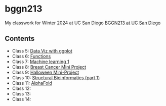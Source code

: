 # bggn213
My classwork for Winter 2024 at UC San Diego [BGGN213 at UC San Diego](https://bioboot.github.io/bggn213_W24/)

## Contents

- Class 5: [Data Viz with ggplot](https://github.com/AigerimKuanbay/bggn213/blob/main/class05/class05.md)
- Class 6: [Functions](https://github.com/AigerimKuanbay/bggn213/blob/main/class06/class06.md)
- Class 7: [Machine learning 1](https://github.com/AigerimKuanbay/bggn213/blob/main/class07/class07.md)
- Class 8: [Breast Cancer Mini Project](https://github.com/AigerimKuanbay/bggn213/blob/main/class08/class08.md)
- Class 9: [Halloween Mini-Project](https://github.com/AigerimKuanbay/bggn213/blob/main/class09/class09.md)
- Class 10: [Structural Bioinformatics (part 1)](https://github.com/AigerimKuanbay/bggn213/blob/main/class10/class10.md)
- Class 11: [AlphaFold](https://github.com/AigerimKuanbay/bggn213/blob/main/class11V3/class11.md)
- Class 12: []()
- Class 13: []()
- Class 14: []()
